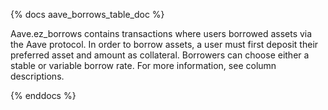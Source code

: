 {% docs aave_borrows_table_doc %}

Aave.ez_borrows contains transactions where users borrowed assets via the Aave protocol. In order to borrow assets, a user must first deposit their preferred asset and amount as collateral.  Borrowers can choose either a stable or variable borrow rate. For more information, see column descriptions. 


{% enddocs %}